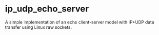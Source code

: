 # ip_udp_echo_server
A simple implementation of an echo client-server model with IP+UDP data transfer using Linux raw sockets.
